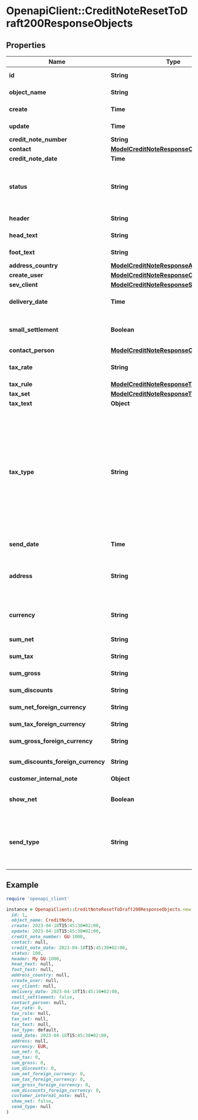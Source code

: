 # OpenapiClient::CreditNoteResetToDraft200ResponseObjects

## Properties

| Name | Type | Description | Notes |
| ---- | ---- | ----------- | ----- |
| **id** | **String** | The creditNote id | [optional][readonly] |
| **object_name** | **String** | The creditNote object name | [optional][readonly] |
| **create** | **Time** | Date of creditNote creation | [optional][readonly] |
| **update** | **Time** | Date of last creditNote update | [optional][readonly] |
| **credit_note_number** | **String** | The creditNote number | [optional] |
| **contact** | [**ModelCreditNoteResponseContact**](ModelCreditNoteResponseContact.md) |  | [optional] |
| **credit_note_date** | **Time** | The credit note date | [optional] |
| **status** | **String** | Please have a look in       &lt;a href&#x3D;&#39;#tag/CreditNote/Status-of-credit-notes&#39;&gt;status of credit note&lt;/a&gt;      to see what the different status codes mean | [optional] |
| **header** | **String** | Normally consist of prefix plus the creditNote number | [optional] |
| **head_text** | **String** | Certain html tags can be used here to format your text | [optional] |
| **foot_text** | **String** | Certain html tags can be used here to format your text | [optional] |
| **address_country** | [**ModelCreditNoteResponseAddressCountry**](ModelCreditNoteResponseAddressCountry.md) |  | [optional] |
| **create_user** | [**ModelCreditNoteResponseCreateUser**](ModelCreditNoteResponseCreateUser.md) |  | [optional] |
| **sev_client** | [**ModelCreditNoteResponseSevClient**](ModelCreditNoteResponseSevClient.md) |  | [optional] |
| **delivery_date** | **Time** | Timestamp. This can also be a date range if you also use the attribute deliveryDateUntil | [optional] |
| **small_settlement** | **Boolean** | Defines if the client uses the small settlement scheme.      If yes, the creditNote must not contain any vat | [optional] |
| **contact_person** | [**ModelCreditNoteResponseContactPerson**](ModelCreditNoteResponseContactPerson.md) |  | [optional] |
| **tax_rate** | **String** | This is not used anymore. Use the taxRate of the individual positions instead. | [optional] |
| **tax_rule** | [**ModelCreditNoteResponseTaxRule**](ModelCreditNoteResponseTaxRule.md) |  | [optional] |
| **tax_set** | [**ModelCreditNoteResponseTaxSet**](ModelCreditNoteResponseTaxSet.md) |  | [optional] |
| **tax_text** | **Object** |  | [optional] |
| **tax_type** | **String** | **Use this in sevdesk-Update 1.0 (instead of taxRule).**  Tax type of the creditNote. There are four tax types: 1. default - Umsatzsteuer ausweisen 2. eu - Steuerfreie innergemeinschaftliche Lieferung (Europäische Union) 3. noteu - Steuerschuldnerschaft des Leistungsempfängers (außerhalb EU, z. B. Schweiz) 4. custom - Using custom tax set 5. ss - Not subject to VAT according to §19 1 UStG Tax rates are heavily connected to the tax type used. | [optional] |
| **send_date** | **Time** | The date the creditNote was sent to the customer | [optional] |
| **address** | **String** | Complete address of the recipient including name, street, city, zip and country.&lt;br&gt;       Line breaks can be used and will be displayed on the invoice pdf. | [optional] |
| **currency** | **String** | Currency used in the creditNote. Needs to be currency code according to ISO-4217 | [optional] |
| **sum_net** | **String** | Net sum of the creditNote | [optional][readonly] |
| **sum_tax** | **String** | Tax sum of the creditNote | [optional][readonly] |
| **sum_gross** | **String** | Gross sum of the creditNote | [optional][readonly] |
| **sum_discounts** | **String** | Sum of all discounts in the creditNote | [optional][readonly] |
| **sum_net_foreign_currency** | **String** | Net sum of the creditNote in the foreign currency | [optional][readonly] |
| **sum_tax_foreign_currency** | **String** | Tax sum of the creditNote in the foreign currency | [optional][readonly] |
| **sum_gross_foreign_currency** | **String** | Gross sum of the creditNote in the foreign currency | [optional][readonly] |
| **sum_discounts_foreign_currency** | **String** | Discounts sum of the creditNote in the foreign currency | [optional][readonly] |
| **customer_internal_note** | **Object** |  | [optional] |
| **show_net** | **Boolean** | If true, the net amount of each position will be shown on the creditNote. Otherwise gross amount | [optional] |
| **send_type** | **String** | Type which was used to send the creditNote. IMPORTANT: Please refer to the creditNote section of the       *     API-Overview to understand how this attribute can be used before using it! | [optional] |

## Example

```ruby
require 'openapi_client'

instance = OpenapiClient::CreditNoteResetToDraft200ResponseObjects.new(
  id: 1,
  object_name: CreditNote,
  create: 2023-04-18T15:45:38+02:00,
  update: 2023-04-18T15:45:38+02:00,
  credit_note_number: GU-1000,
  contact: null,
  credit_note_date: 2023-04-18T15:45:38+02:00,
  status: 100,
  header: My GU-1000,
  head_text: null,
  foot_text: null,
  address_country: null,
  create_user: null,
  sev_client: null,
  delivery_date: 2023-04-18T15:45:38+02:00,
  small_settlement: false,
  contact_person: null,
  tax_rate: 0,
  tax_rule: null,
  tax_set: null,
  tax_text: null,
  tax_type: default,
  send_date: 2023-04-18T15:45:38+02:00,
  address: null,
  currency: EUR,
  sum_net: 0,
  sum_tax: 0,
  sum_gross: 0,
  sum_discounts: 0,
  sum_net_foreign_currency: 0,
  sum_tax_foreign_currency: 0,
  sum_gross_foreign_currency: 0,
  sum_discounts_foreign_currency: 0,
  customer_internal_note: null,
  show_net: false,
  send_type: null
)
```

